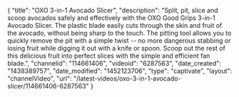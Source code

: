 {
    "title": "OXO 3-in-1 Avocado Slicer",
    "description": "Split, pit, slice and scoop avocados safely and effectively with the OXO Good Grips 3-in-1 Avocado Slicer. The plastic blade easily cuts through the skin and fruit of the avocado, without being sharp to the touch. The pitting tool allows you to quickly remove the pit with a simple twist -- no more dangerous stabbing or losing fruit while digging it out with a knife or spoon. Scoop out the rest of this delicious fruit into perfect slices with the simple and efficient fan blade.",
    "channelid": "114661406",
    "videoid": "6287563",
    "date_created": "1438389757",
    "date_modified": "1452123706",
    "type": "captivate",
    "layout": "channelVideo",
    "url": "\/latest-videos\/oxo-3-in-1-avocado-slicer\/114661406-6287563"
}